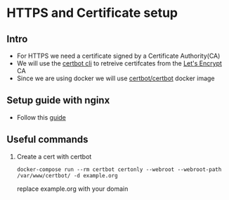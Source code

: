 # HTTPS and Certificate setup

## Intro

- For HTTPS we need a certificate signed by a Certificate Authority(CA)
- We will use the [certbot cli](https://certbot.eff.org/) to retreive certifcates from the [Let's Encrypt](https://letsencrypt.org/) CA
- Since we are using docker we will use [certbot/certbot](https://eff-certbot.readthedocs.io/en/stable/install.html#running-with-docker) docker image

## Setup guide with nginx

- Follow this [guide](https://mindsers.blog/post/https-using-nginx-certbot-docker/)

## Useful commands

1. Create a cert with certbot

   `docker-compose run --rm certbot certonly --webroot --webroot-path /var/www/certbot/ -d example.org`

   replace example.org with your domain

